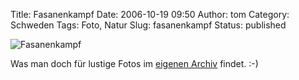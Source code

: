 Title: Fasanenkampf
Date: 2006-10-19 09:50
Author: tom
Category: Schweden
Tags: Foto, Natur
Slug: fasanenkampf
Status: published

![Fasanenkampf](/pic/fasan.jpg "Fasanenkampf")

Was man doch für lustige Fotos im [eigenen
Archiv](http://thomasmarquart.net/gallery.html) findet. :-)

